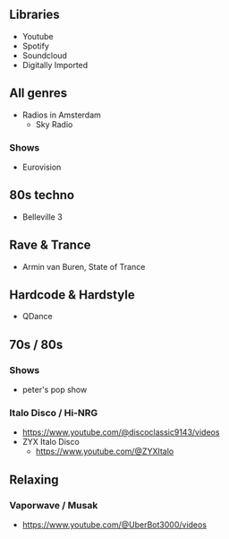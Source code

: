 ## Libraries

- Youtube
- Spotify
- Soundcloud
- Digitally Imported

## All genres

- Radios in Amsterdam
  - Sky Radio

### Shows 

- Eurovision 

## 80s techno

- Belleville 3

## Rave & Trance

- Armin van Buren, State of Trance 

## Hardcode & Hardstyle

- QDance

## 70s / 80s

### Shows

- peter's pop show

### Italo Disco / Hi-NRG

- https://www.youtube.com/@discoclassic9143/videos
- ZYX Italo Disco
  - https://www.youtube.com/@ZYXItalo

## Relaxing

### Vaporwave / Musak

- https://www.youtube.com/@UberBot3000/videos
